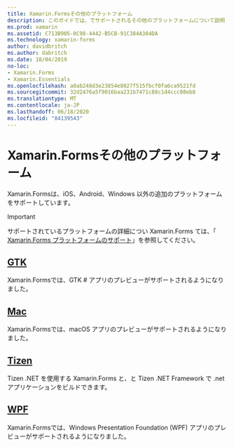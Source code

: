 ```yaml
---
title: Xamarin.Formsその他のプラットフォーム
description: このガイドでは、でサポートされるその他のプラットフォームについて説明 Xamarin.Forms します。
ms.prod: xamarin
ms.assetid: C713B905-0C98-4442-B5CB-91C384A384DA
ms.technology: xamarin-forms
author: davidbritch
ms.author: dabritch
ms.date: 10/04/2019
no-loc:
- Xamarin.Forms
- Xamarin.Essentials
ms.openlocfilehash: a0ab248d3e23854e8027f515fbcf0fa6ca9521fd
ms.sourcegitcommit: 32d2476a5f9016baa231b7471c88c1d4ccc08eb8
ms.translationtype: MT
ms.contentlocale: ja-JP
ms.lasthandoff: 06/18/2020
ms.locfileid: "84139543"
---
```

# <a name="xamarinforms-other-platforms"></a>Xamarin.Formsその他のプラットフォーム

Xamarin.Formsは、iOS、Android、Windows 以外の追加のプラットフォームをサポートしています。

> [!IMPORTANT]
> サポートされているプラットフォームの詳細につい Xamarin.Forms ては、「 [ Xamarin.Forms プラットフォームのサポート](https://github.com/xamarin/Xamarin.Forms/wiki/Platform-Support)」を参照してください。

## <a name="gtk"></a>[GTK](gtk.md)

Xamarin.Formsでは、GTK # アプリのプレビューがサポートされるようになりました。

## <a name="mac"></a>[Mac](mac.md)

Xamarin.Formsでは、macOS アプリのプレビューがサポートされるようになりました。

## <a name="tizen"></a>[Tizen](tizen.md)

Tizen .NET を使用する Xamarin.Forms と、と Tizen .NET Framework で .net アプリケーションをビルドできます。

## <a name="wpf"></a>[WPF](wpf.md)

Xamarin.Formsでは、Windows Presentation Foundation (WPF) アプリのプレビューがサポートされるようになりました。

